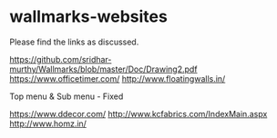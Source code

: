 # wallmarks-websites

Please find the links as discussed.

https://github.com/sridhar-murthy/Wallmarks/blob/master/Doc/Drawing2.pdf
https://www.officetimer.com/
http://www.floatingwalls.in/

Top menu & Sub menu - Fixed

https://www.ddecor.com/
http://www.kcfabrics.com/IndexMain.aspx
http://www.homz.in/